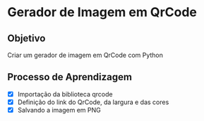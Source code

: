 # Gerador de Imagem em QrCode


## Objetivo

Criar um gerador de imagem em QrCode com Python

## Processo de Aprendizagem

- [x] Importação da biblioteca qrcode
- [x] Definição do link do QrCode, da largura e das cores
- [x] Salvando a imagem em PNG
